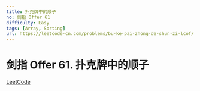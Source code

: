 ```yaml
---
title: 扑克牌中的顺子
no: 剑指 Offer 61
difficulty: Easy
tags: [Array, Sorting]
url: https://leetcode-cn.com/problems/bu-ke-pai-zhong-de-shun-zi-lcof/
---
```


# 剑指 Offer 61. 扑克牌中的顺子

[LeetCode](https://leetcode-cn.com/problems/bu-ke-pai-zhong-de-shun-zi-lcof/)

